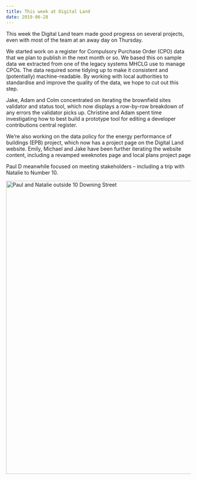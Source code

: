 ```yaml
---
title: This week at Digital Land
date: 2019-06-28
---
```


This week the Digital Land team made good progress on several projects, even with most of the team at an away day on Thursday.

We started work on a register for Compulsory Purchase Order (CPO) data that we plan to publish in the next month or so. We based this on sample data we extracted from one of the legacy systems MHCLG use to manage CPOs. The data required some tidying up to make it consistent and (potentially) machine-readable. By working with local authorities to standardise and improve the quality of the data, we hope to cut out this step.

Jake, Adam and Colm concentrated on iterating the brownfield sites validator and status tool, which now displays a row-by-row breakdown of any errors the validator picks up. Christine and Adam spent time investigating how to best build a prototype tool for editing a developer contributions central register.

We’re also working on the data policy for the energy performance of buildings (EPB) project, which now has a project page on the Digital Land website. Emily, Michael and Jake have been further iterating the website content, including a revamped weeknotes page and local plans project page

Paul D meanwhile focused on meeting stakeholders – including a trip with Natalie to Number 10. 

<a data-flickr-embed="true"  href="https://www.flickr.com/photos/182343195@N08/48204919047/in/dateposted-public/" title="Paul and Natalie outside 10 Downing Street"><img src="https://live.staticflickr.com/65535/48204919047_3157fbde7e_c.jpg" width="742" height="800" alt="Paul and Natalie outside 10 Downing Street"></a><script async src="//embedr.flickr.com/assets/client-code.js" charset="utf-8"></script>

